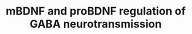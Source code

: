 ---
annotations:
- id: PW:0000572
  parent: signaling pathway
  type: Pathway Ontology
  value: brain-derived neurotrophic factor signaling pathway
- id: DOID:1826
  parent: central nervous system disease
  type: Disease Ontology
  value: epilepsy
- id: CL:0000540
  parent: animal cell
  type: Cell Type Ontology
  value: neuron
authors:
- Khanspers
- Eweitz
citedin: ''
communities: []
description: 'This pathway depicts the regulation of GABA receptor surface expression
  of BDNF signaling.  BDNF can be secreted in both a mature form (mBDNF) and a precursor
  form (proBDNF), both of which modulate GABA synaptic transmission in neurons.   mBDNF
  activates TrkB receptors leading to an inhibition of GABAAR endocytosis and a consequent
  increase in cell surface expression of these receptors through the PI 3-kinase and
  the PKC signaling pathway. In addition, BDNF/TrkB signaling regulates GABAAR and
  KCC2 at the transcriptional level through the Shc, PLCg and MAP/ERK pathways.  proBDNF
  activates NGFR, which decreases GABAARs cell surface expression through the RhoA/ROCK/PTEN
  pathway, through dephosphorylation of GABAAR followed by endocytosis and degradation
  of internalized receptors. proBNDF/NGFR signaling also leads to the transcriptional
  repression of GABAAR synthesis through JAK2/STAT3/CREM. The proBDNF/NGFR signaling
  also decreases KCC2 expression.   This pathway is based on figure 1 from [https://www.ncbi.nlm.nih.gov/pmc/articles/PMC6121065/
  Porcher et al]. '
last-edited: 2024-08-07
ndex: 461162a4-8b6e-11eb-9e72-0ac135e8bacf
organisms:
- Homo sapiens
redirect_from:
- /index.php/Pathway:WP4829
- /instance/WP4829
- /instance/WP4829_r135130
revision: r135130
schema-jsonld:
- '@context': https://schema.org/
  '@id': https://wikipathways.github.io/pathways/WP4829.html
  '@type': Dataset
  creator:
    '@type': Organization
    name: WikiPathways
  description: 'This pathway depicts the regulation of GABA receptor surface expression
    of BDNF signaling.  BDNF can be secreted in both a mature form (mBDNF) and a precursor
    form (proBDNF), both of which modulate GABA synaptic transmission in neurons.   mBDNF
    activates TrkB receptors leading to an inhibition of GABAAR endocytosis and a
    consequent increase in cell surface expression of these receptors through the
    PI 3-kinase and the PKC signaling pathway. In addition, BDNF/TrkB signaling regulates
    GABAAR and KCC2 at the transcriptional level through the Shc, PLCg and MAP/ERK
    pathways.  proBDNF activates NGFR, which decreases GABAARs cell surface expression
    through the RhoA/ROCK/PTEN pathway, through dephosphorylation of GABAAR followed
    by endocytosis and degradation of internalized receptors. proBNDF/NGFR signaling
    also leads to the transcriptional repression of GABAAR synthesis through JAK2/STAT3/CREM.
    The proBDNF/NGFR signaling also decreases KCC2 expression.   This pathway is based
    on figure 1 from [https://www.ncbi.nlm.nih.gov/pmc/articles/PMC6121065/ Porcher
    et al]. '
  keywords:
  - AP2A1
  - AP2A2
  - AP2B1
  - CREB1
  - CREM
  - GABRA1
  - GABRA2
  - GABRA3
  - GABRA4
  - GABRA5
  - GABRA6
  - GABRB1
  - GABRB2
  - GABRB3
  - GABRD
  - GABRE
  - GABRG1
  - GABRG2
  - GABRG3
  - GABRP
  - GABRQ
  - JAK2
  - NGFR
  - NTRK2
  - PIK3CA
  - PIK3CB
  - PIK3CG
  - PIK3R1
  - PIK3R2
  - PIK3R3
  - PLCG1
  - PTEN
  - RHOA
  - ROCK1
  - SHC1
  - SLC12A5
  - STAT3
  - mBDNF
  - proBDNF
  license: CC0
  name: mBDNF and proBDNF regulation of GABA neurotransmission
seo: CreativeWork
title: mBDNF and proBDNF regulation of GABA neurotransmission
wpid: WP4829
---